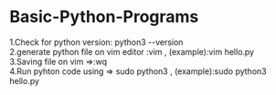 # Basic-Python-Programs<br>
1.Check for python version: python3 --version<br>
2.generate python file on vim editor :vim <filename>, (example):vim hello.py<br>
3.Saving file on vim =>:wq<br>
4.Run pyhton code using => sudo python3 <filename> , (example):sudo python3 hello.py<br>
